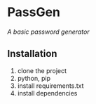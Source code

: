 # PassGen 
*A basic password generator*

## Installation

1. clone the project 
2. python, pip
3. install requirements.txt
4. install dependencies



